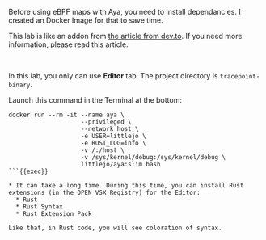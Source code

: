 Before using eBPF maps with Aya, you need to install dependancies. I created an Docker Image for that to save time.

This lab is like an addon from [the article from dev.to](https://dev.to/littlejo/my-first-aya-program-2j0p). If you need more information, please read this article.

<br>

In this lab, you only can use **Editor** tab. The project directory is `tracepoint-binary`.

Launch this command in the Terminal at the bottom:

```plain
docker run --rm -it --name aya \
                    --privileged \
                    --network host \
                    -e USER=littlejo \
                    -e RUST_LOG=info \
                    -v /:/host \
                    -v /sys/kernel/debug:/sys/kernel/debug \
                    littlejo/aya:slim bash
```{{exec}}

* It can take a long time. During this time, you can install Rust extensions (in the OPEN VSX Registry) for the Editor:
  * Rust
  * Rust Syntax
  * Rust Extension Pack

Like that, in Rust code, you will see coloration of syntax.
